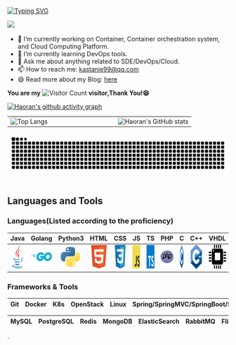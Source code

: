 [![Typing SVG](https://readme-typing-svg.herokuapp.com?font=Fira+Code&size=25&duration=4000&pause=2000&random=false&width=435&lines=Hi+there+%F0%9F%91%8B%2C+I'm+Haoran)](https://git.io/typing-svg)

<a title="github" target="_blank" href="https://github.com/0YHR0"><img src="https://img.shields.io/badge/dynamic/json?label=GitHub&suffix=%20followers&query=%24.data.totalSubs&url=https%3A%2F%2Fapi.spencerwoo.com%2Fsubstats%2F%3Fsource%3Dgithub%26queryKey%3Dfjqz177&labelColor=282c34&color=353940&logo=github&longCache=true" ></a>



- 🔭 I’m currently working on Container, Container orchestration system, and Cloud Computing Platform.
- 🌱 I’m currently learning DevOps tools.
- 💬 Ask me about anything related to SDE/DevOps/Cloud.
- 📫 How to reach me: kastanie99@qq.com
- 😄 Read more about my Blog: [here](http://www.kastanie.top/)


**You are my** ![Visitor Count](https://profile-counter.glitch.me/0YHR0/count.svg) **visitor,Thank You!😆**

[![Haoran's github activity graph](https://github-readme-activity-graph.vercel.app/graph?username=0YHR0&theme=dracula)](https://github.com/ashutosh00710/github-readme-activity-graph)



<table style="border: none; border-collapse: collapse;">
  <tr style="border: none;">
    <td style="border: none; padding-right: 80px;">
      <img src="https://github-readme-stats.vercel.app/api/top-langs/?username=0YHR0&layout=compact&theme=tokyonight" alt="Top Langs" />
    </td>
    <td style="border: none; padding-left: 80px;">
      <img src="https://github-readme-stats.vercel.app/api?username=0YHR0&theme=ambient_gradient&show_icons=true&hide=contribs" alt="Haoran's GitHub stats" />
    </td>
  </tr>
</table>

<!--
<div align="center">
    <img  src="https://github-readme-streak-stats.herokuapp.com/?user=0YHR0" />
    <img  src="https://github-profile-trophy.vercel.app/?username=0YHR0" />
</div>
-->


<!--[![Top Langs](https://github-readme-stats.vercel.app/api/top-langs/?username=0YHR0&hide=javascript,HTML,css)](https://github.com/0YHR0/github-readme-stats)
-->
![](https://raw.githubusercontent.com/0YHR0/0YHR0/main/dist/github-contribution-grid-snake.svg)



## Languages and Tools

<div>
  
### Languages(Listed according to the proficiency)

| Java | Golang | Python3 | HTML | CSS | JS | TS | PHP | C | C++ | VHDL |
|----------|----------|----------|-----|-----|-----|-----|-----|-----|-----|-----|
|<img src="https://raw.githubusercontent.com/0YHR0/0YHR0/main/img/java-original.svg" title="Java"  alt="Java" width="55" height="55"/>|<img src="https://raw.githubusercontent.com/0YHR0/0YHR0/main/img/go-original-wordmark.svg" title="Go"  alt="Go" width="55" height="55"/>|<img src="https://raw.githubusercontent.com/0YHR0/0YHR0/main/img/python-original.svg" title="Python"  alt="Python" width="55" height="55"/>|<img src="https://raw.githubusercontent.com/0YHR0/0YHR0/main/img/html5-original.svg" title="Html"  alt="Html" width="55" height="55"/>|<img src="https://raw.githubusercontent.com/0YHR0/0YHR0/main/img/css3-original.svg" title="Css"  alt="Css" width="55" height="55"/>|<img src="https://raw.githubusercontent.com/0YHR0/0YHR0/main/img/javascript-original.svg" title="JS"  alt="JS" width="55" height="55"/>|<img src="https://raw.githubusercontent.com/0YHR0/0YHR0/main/img/typescript-original.svg" title="TS"  alt="TS" width="55" height="55"/>|<img src="https://raw.githubusercontent.com/0YHR0/0YHR0/main/img/php-original.svg" title="PHP"  alt="PHP" width="55" height="55"/>|<img src="https://raw.githubusercontent.com/0YHR0/0YHR0/main/img/c-original.svg" title="C"  alt="C" width="55" height="55"/>|<img src="https://raw.githubusercontent.com/0YHR0/0YHR0/main/img/cplusplus-original.svg" title="Cpp"  alt="Cpp" width="55" height="55"/>|<img src="https://raw.githubusercontent.com/0YHR0/0YHR0/main/img/vhdl.svg" title="VHDL"  alt="VHDL" width="55" height="55"/>|


### Frameworks & Tools
| Git | Docker | K8s | OpenStack | Linux | Spring/SpringMVC/SpringBoot/SpringCloud | Mybatis | Gin | React | Maven | Gradle |
|----------|----------|----------|-----|-----|-----|-----|-----|-----|-----|-----|



| MySQL | PostgreSQL | Redis | MongoDB | ElasticSearch | RabbitMQ | Flink | NumPy | Tensorflow |
|----------|----------|----------|-----|-----|-----|-----|-----|-----|





          
.
<!--[![trophy](https://github-profile-trophy.vercel.app/?username=0YHR0&title=Stars,Followers,Commits,Repositories,MultipleLang,PullRequest&theme=onedark)](https://github.com/ryo-ma/github-profile-trophy) -->
  
